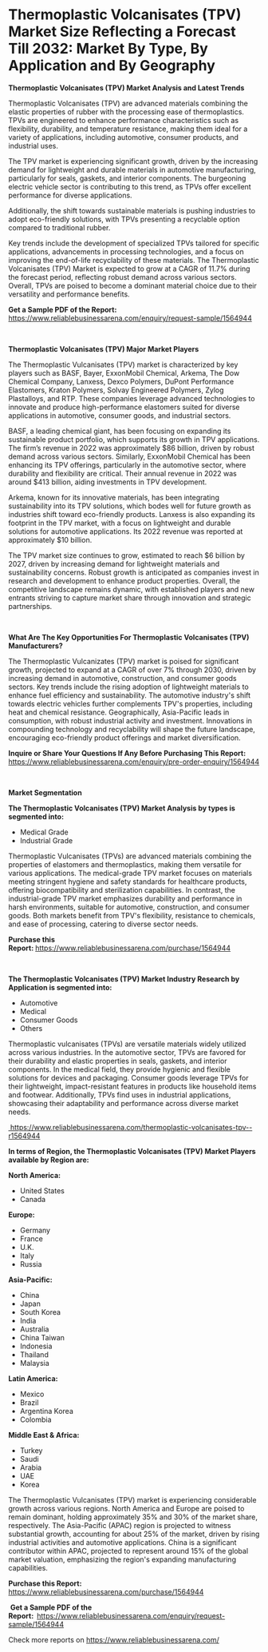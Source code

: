 <p><h1>Thermoplastic Volcanisates (TPV) Market Size Reflecting a Forecast Till 2032: Market By Type, By Application and By Geography</h1></p><p><strong>Thermoplastic Volcanisates (TPV) Market Analysis and Latest Trends</strong></p>
<p><p>Thermoplastic Volcanisates (TPV) are advanced materials combining the elastic properties of rubber with the processing ease of thermoplastics. TPVs are engineered to enhance performance characteristics such as flexibility, durability, and temperature resistance, making them ideal for a variety of applications, including automotive, consumer products, and industrial uses. </p><p>The TPV market is experiencing significant growth, driven by the increasing demand for lightweight and durable materials in automotive manufacturing, particularly for seals, gaskets, and interior components. The burgeoning electric vehicle sector is contributing to this trend, as TPVs offer excellent performance for diverse applications. </p><p>Additionally, the shift towards sustainable materials is pushing industries to adopt eco-friendly solutions, with TPVs presenting a recyclable option compared to traditional rubber. </p><p>Key trends include the development of specialized TPVs tailored for specific applications, advancements in processing technologies, and a focus on improving the end-of-life recyclability of these materials. The Thermoplastic Volcanisates (TPV) Market is expected to grow at a CAGR of 11.7% during the forecast period, reflecting robust demand across various sectors. Overall, TPVs are poised to become a dominant material choice due to their versatility and performance benefits.</p></p>
<p><strong>Get a Sample PDF of the Report:&nbsp;</strong> <a href="https://www.reliablebusinessarena.com/enquiry/request-sample/1564944?utm_campaign=2106&utm_medium=2&utm_source=Github&utm_content=ia&utm_term=01022025&utm_id=thermoplastic-volcanisates-tpv">https://www.reliablebusinessarena.com/enquiry/request-sample/1564944</a></p>
<p>&nbsp;</p>
<p><strong>Thermoplastic Volcanisates (TPV) Major Market Players</strong></p>
<p><p>The Thermoplastic Vulcanisates (TPV) market is characterized by key players such as BASF, Bayer, ExxonMobil Chemical, Arkema, The Dow Chemical Company, Lanxess, Dexco Polymers, DuPont Performance Elastomers, Kraton Polymers, Solvay Engineered Polymers, Zylog Plastalloys, and RTP. These companies leverage advanced technologies to innovate and produce high-performance elastomers suited for diverse applications in automotive, consumer goods, and industrial sectors.</p><p>BASF, a leading chemical giant, has been focusing on expanding its sustainable product portfolio, which supports its growth in TPV applications. The firm’s revenue in 2022 was approximately $86 billion, driven by robust demand across various sectors. Similarly, ExxonMobil Chemical has been enhancing its TPV offerings, particularly in the automotive sector, where durability and flexibility are critical. Their annual revenue in 2022 was around $413 billion, aiding investments in TPV development.</p><p>Arkema, known for its innovative materials, has been integrating sustainability into its TPV solutions, which bodes well for future growth as industries shift toward eco-friendly products. Lanxess is also expanding its footprint in the TPV market, with a focus on lightweight and durable solutions for automotive applications. Its 2022 revenue was reported at approximately $10 billion.</p><p>The TPV market size continues to grow, estimated to reach $6 billion by 2027, driven by increasing demand for lightweight materials and sustainability concerns. Robust growth is anticipated as companies invest in research and development to enhance product properties. Overall, the competitive landscape remains dynamic, with established players and new entrants striving to capture market share through innovation and strategic partnerships.</p></p>
<p>&nbsp;</p>
<p><strong>What Are The Key Opportunities For Thermoplastic Volcanisates (TPV) Manufacturers?</strong></p>
<p><p>The Thermoplastic Vulcanizates (TPV) market is poised for significant growth, projected to expand at a CAGR of over 7% through 2030, driven by increasing demand in automotive, construction, and consumer goods sectors. Key trends include the rising adoption of lightweight materials to enhance fuel efficiency and sustainability. The automotive industry's shift towards electric vehicles further complements TPV's properties, including heat and chemical resistance. Geographically, Asia-Pacific leads in consumption, with robust industrial activity and investment. Innovations in compounding technology and recyclability will shape the future landscape, encouraging eco-friendly product offerings and market diversification.</p></p>
<p><strong>Inquire or Share Your Questions If Any Before Purchasing This Report:</strong> <a href="https://www.reliablebusinessarena.com/enquiry/pre-order-enquiry/1564944?utm_campaign=2106&utm_medium=2&utm_source=Github&utm_content=ia&utm_term=01022025&utm_id=thermoplastic-volcanisates-tpv">https://www.reliablebusinessarena.com/enquiry/pre-order-enquiry/1564944</a></p>
<p>&nbsp;</p>
<p><strong>Market Segmentation</strong></p>
<p><strong>The Thermoplastic Volcanisates (TPV) Market Analysis by types is segmented into:</strong></p>
<p><ul><li>Medical Grade</li><li>Industrial Grade</li></ul></p>
<p><p>Thermoplastic Vulcanisates (TPVs) are advanced materials combining the properties of elastomers and thermoplastics, making them versatile for various applications. The medical-grade TPV market focuses on materials meeting stringent hygiene and safety standards for healthcare products, offering biocompatibility and sterilization capabilities. In contrast, the industrial-grade TPV market emphasizes durability and performance in harsh environments, suitable for automotive, construction, and consumer goods. Both markets benefit from TPV's flexibility, resistance to chemicals, and ease of processing, catering to diverse sector needs.</p></p>
<p><strong>Purchase this Report:&nbsp;</strong><a href="https://www.reliablebusinessarena.com/purchase/1564944?utm_campaign=2106&utm_medium=2&utm_source=Github&utm_content=ia&utm_term=01022025&utm_id=thermoplastic-volcanisates-tpv">https://www.reliablebusinessarena.com/purchase/1564944</a></p>
<p>&nbsp;</p>
<p><strong>The Thermoplastic Volcanisates (TPV) Market Industry Research by Application is segmented into:</strong></p>
<p><ul><li>Automotive</li><li>Medical</li><li>Consumer Goods</li><li>Others</li></ul></p>
<p><p>Thermoplastic vulcanisates (TPVs) are versatile materials widely utilized across various industries. In the automotive sector, TPVs are favored for their durability and elastic properties in seals, gaskets, and interior components. In the medical field, they provide hygienic and flexible solutions for devices and packaging. Consumer goods leverage TPVs for their lightweight, impact-resistant features in products like household items and footwear. Additionally, TPVs find uses in industrial applications, showcasing their adaptability and performance across diverse market needs.</p></p>
<p><a href="https://www.reliablebusinessarena.com/thermoplastic-volcanisates-tpv--r1564944?utm_campaign=2106&utm_medium=2&utm_source=Github&utm_content=ia&utm_term=01022025&utm_id=thermoplastic-volcanisates-tpv">&nbsp;https://www.reliablebusinessarena.com/thermoplastic-volcanisates-tpv--r1564944</a></p>
<p><strong>In terms of Region, the Thermoplastic Volcanisates (TPV) Market Players available by Region are:</strong></p>
<p>
    <p> <strong> North America: </strong>
        <ul>
            <li>United States</li>
            <li>Canada</li>
        </ul>
        </p> 
    <p> <strong> Europe: </strong>
        <ul>
            <li>Germany</li>
            <li>France</li>
            <li>U.K.</li>
            <li>Italy</li>
            <li>Russia</li>
        </ul>
        </p> 
    <p> <strong> Asia-Pacific: </strong>
        <ul>
            <li>China</li>
            <li>Japan</li>
            <li>South Korea</li>
            <li>India</li>
            <li>Australia</li>
            <li>China Taiwan</li>
            <li>Indonesia</li>
            <li>Thailand</li>
            <li>Malaysia</li>
        </ul>
        </p> 
    <p> <strong> Latin America: </strong>
        <ul>
            <li>Mexico</li>
            <li>Brazil</li>
            <li>Argentina Korea</li>
            <li>Colombia</li>
        </ul>
        </p> 
    <p> <strong> Middle East & Africa: </strong>
        <ul>
            <li>Turkey</li>
            <li>Saudi</li>
            <li>Arabia</li>
            <li>UAE</li>
            <li>Korea</li>
        </ul>
    </p>
    </p>
<p><p>The Thermoplastic Vulcanisates (TPV) market is experiencing considerable growth across various regions. North America and Europe are poised to remain dominant, holding approximately 35% and 30% of the market share, respectively. The Asia-Pacific (APAC) region is projected to witness substantial growth, accounting for about 25% of the market, driven by rising industrial activities and automotive applications. China is a significant contributor within APAC, projected to represent around 15% of the global market valuation, emphasizing the region's expanding manufacturing capabilities.</p></p>
<p><strong>Purchase this Report: </strong><a href="https://www.reliablebusinessarena.com/purchase/1564944?utm_campaign=2106&utm_medium=2&utm_source=Github&utm_content=ia&utm_term=01022025&utm_id=thermoplastic-volcanisates-tpv">https://www.reliablebusinessarena.com/purchase/1564944</a></p>
<p>&nbsp;<strong>Get a Sample PDF of the Report:&nbsp;&nbsp;</strong><a href="https://www.reliablebusinessarena.com/enquiry/request-sample/1564944?utm_campaign=2106&utm_medium=2&utm_source=Github&utm_content=ia&utm_term=01022025&utm_id=thermoplastic-volcanisates-tpv">https://www.reliablebusinessarena.com/enquiry/request-sample/1564944</a></p>
<p><strong></strong></p>
<p>Check more reports on <a href="https://www.reliablebusinessarena.com/?utm_campaign=2106&utm_medium=2&utm_source=Github&utm_content=ia&utm_term=01022025&utm_id=thermoplastic-volcanisates-tpv">https://www.reliablebusinessarena.com/</a></p>